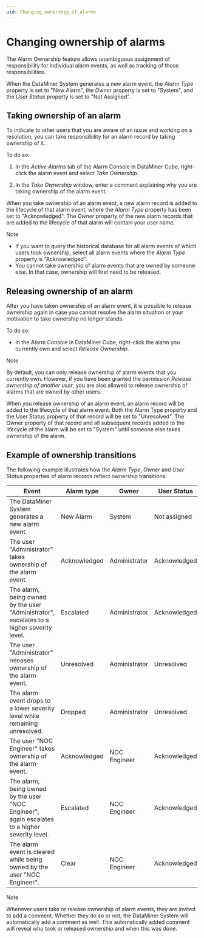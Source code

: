 ```yaml
---
uid: Changing_ownership_of_alarms
---
```


# Changing ownership of alarms

The Alarm Ownership feature allows unambiguous assignment of responsibility for individual alarm events, as well as tracking of those responsibilities.

When the DataMiner System generates a new alarm event, the *Alarm Type* property is set to "New Alarm", the *Owner* property is set to "System", and the *User Status* property is set to "Not Assigned".

## Taking ownership of an alarm

To indicate to other users that you are aware of an issue and working on a resolution, you can take responsibility for an alarm record by taking ownership of it.

To do so:

1. In the *Active Alarms* tab of the Alarm Console in DataMiner Cube, right-click the alarm event and select *Take Ownership*.

1. In the *Take Ownership* window, enter a comment explaining why you are taking ownership of the alarm event.

When you take ownership of an alarm event, a new alarm record is added to the lifecycle of that alarm event, where the *Alarm Type* property has been set to "Acknowledged". The *Owner* property of the new alarm records that are added to the lifecycle of that alarm will contain your user name.

> [!NOTE]
>
> - If you want to query the historical database for all alarm events of which users took ownership, select all alarm events where the *Alarm Type* property is "Acknowledged".
> - You cannot take ownership of alarm events that are owned by someone else. In that case, ownership will first need to be released.

## Releasing ownership of an alarm

After you have taken ownership of an alarm event, it is possible to release ownership again in case you cannot resolve the alarm situation or your motivation to take ownership no longer stands.

To do so:

- In the Alarm Console in DataMiner Cube, right-click the alarm you currently own and select *Release Ownership*.

> [!NOTE]
> By default, you can only release ownership of alarm events that you currently own. However, if you have been granted the permission *Release ownership of another user*, you are also allowed to release ownership of alarms that are owned by other users.

When you release ownership of an alarm event, an alarm record will be added to the lifecycle of that alarm event. Both the Alarm Type property and the User Status property of that record will be set to "Unresolved". The Owner property of that record and all subsequent records added to the lifecycle of the alarm will be set to "System" until someone else takes ownership of the alarm.

## Example of ownership transitions

The following example illustrates how the *Alarm Type*, *Owner* and *User Status* properties of alarm records reflect ownership transitions.

| Event                                                                                          | Alarm type   | Owner         | User Status  |
|------------------------------------------------------------------------------------------------|--------------|---------------|--------------|
| The DataMiner System generates a new alarm event.                                              | New Alarm    | System        | Not assigned |
| The user "Administrator" takes ownership of the alarm event.                                   | Acknowledged | Administrator | Acknowledged |
| The alarm, being owned by the user "Administrator", escalates to a higher severity level.      | Escalated    | Administrator | Acknowledged |
| The user "Administrator" releases ownership of the alarm event.                                | Unresolved   | Administrator | Unresolved   |
| The alarm event drops to a lower severity level while remaining unresolved.                    | Dropped      | Administrator | Unresolved   |
| The user "NOC Engineer" takes ownership of the alarm event.                                    | Acknowledged | NOC Engineer  | Acknowledged |
| The alarm, being owned by the user "NOC Engineer", again escalates to a higher severity level. | Escalated    | NOC Engineer  | Acknowledged |
| The alarm event is cleared while being owned by the user "NOC Engineer".                       | Clear        | NOC Engineer  | Acknowledged |

> [!NOTE]
> Whenever users take or release ownership of alarm events, they are invited to add a comment. Whether they do so or not, the DataMiner System will automatically add a comment as well. This automatically added comment will reveal who took or released ownership and when this was done.
